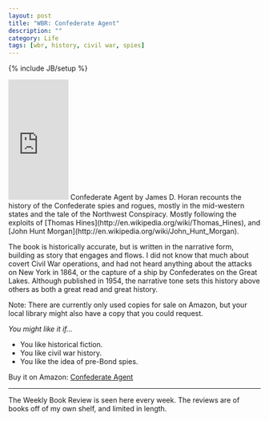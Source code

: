 ```yaml
---
layout: post
title: "WBR: Confederate Agent"
description: ""
category: Life
tags: [wbr, history, civil war, spies]
---
```

{% include JB/setup %}

<iframe class="float_right" style="width:120px;height:240px;" marginwidth="0" marginheight="0" scrolling="no" frameborder="0" src="http://ws-na.amazon-adsystem.com/widgets/q?ServiceVersion=20070822&amp;amp;Operation=GetAdHtml&amp;amp;ID=OneJS&amp;amp;OneJS=1&amp;amp;source=ss&amp;amp;ref=ss_til&amp;amp;ad_type=product_link&amp;amp;tracking_id=without-20&amp;amp;marketplace=amazon&amp;amp;region=US&amp;amp;placement=B001Q91J4K&amp;amp;asins=B001Q91J4K&amp;amp;show_border=true&amp;amp;link_opens_in_new_window=true&amp;amp;MarketPlace=US"></iframe>
Confederate Agent by James D. Horan recounts the history of the Confederate spies and rogues, mostly in the mid-western states and the tale of the Northwest Conspiracy. Mostly following the exploits of [Thomas Hines](http://en.wikipedia.org/wiki/Thomas_Hines), and [John Hunt Morgan](http://en.wikipedia.org/wiki/John_Hunt_Morgan).

The book is historically accurate, but is written in the narrative form, building as story that engages and flows. I did not know that much about covert Civil War operations, and had not heard anything about the attacks on New York in 1864, or the capture of a ship by Confederates on the Great Lakes. Although published in 1954, the narrative tone sets this history above others as both a great read and great history.

Note: There are currently only used copies for sale on Amazon, but your local library might also have a copy that you could request.

*You might like it if...*
 * You like historical fiction.
 * You like civil war history.
 * You like the idea of pre-Bond spies.

Buy it on Amazon: [Confederate Agent](http://www.amazon.com/gp/product/B001Q91J4K/ref=as_li_ss_tl?ie=UTF8&tag=without-20&linkCode=as2&camp=1789&creative=390957&creativeASIN=B001Q91J4K)

---

The Weekly Book Review is seen here every week. The reviews are of books off of my own shelf, and limited in length. 